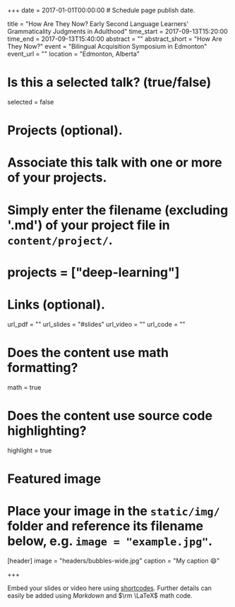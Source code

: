 +++
date = 2017-01-01T00:00:00  # Schedule page publish date.

title = "How Are They Now? Early Second Language Learners' Grammaticality Judgments in Adulthood"
time_start = 2017-09-13T15:20:00
time_end = 2017-09-13T15:40:00
abstract = ""
abstract_short = "How Are They Now?"
event = "Bilingual Acquisition Symposium in Edmonton"
event_url = ""
location = "Edmonton, Alberta"

# Is this a selected talk? (true/false)
selected = false

# Projects (optional).
#   Associate this talk with one or more of your projects.
#   Simply enter the filename (excluding '.md') of your project file in `content/project/`.
# projects = ["deep-learning"]

# Links (optional).
url_pdf = ""
url_slides = "#slides"
url_video = ""
url_code = ""

# Does the content use math formatting?
math = true

# Does the content use source code highlighting?
highlight = true

# Featured image
# Place your image in the `static/img/` folder and reference its filename below, e.g. `image = "example.jpg"`.
[header]
image = "headers/bubbles-wide.jpg"
caption = "My caption :smile:"

+++

Embed your slides or video here using [shortcodes](https://sourcethemes.com/academic/post/writing-markdown-latex/). Further details can easily be added using *Markdown* and $\rm \LaTeX$ math code.
